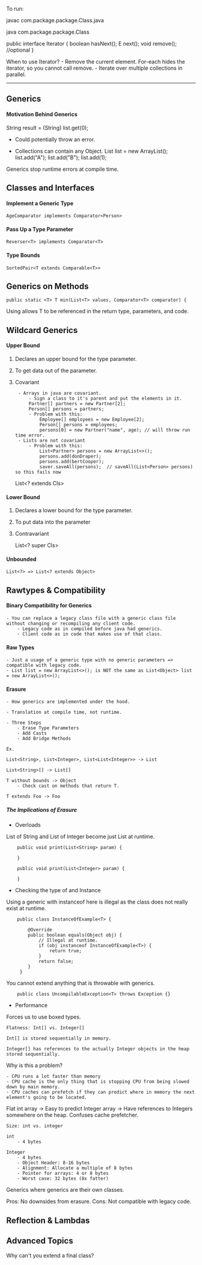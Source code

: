 To run:

javac com.package.package.Class.java

java com.package.package.Class



public interface Iterator<E> {
    boolean hasNext();
    E next();
    void remove(); //optional
}

When to use Iterator?
    - Remove the current element. For-each hides the iterator, so you cannot call remove.
    - Iterate over multiple collections in parallel.
 
---  

## Generics

#### Motivation Behind Generics

String result = (String) list.get(0);
- Could potentially throw an error.

- Collections can contain any Object.
List list = new ArrayList();
list.add("A");
list.add("B");
list.add(1);

Generics stop runtime errors at compile time.

## Classes and Interfaces

#### Implement a Generic Type

    AgeComparator implements Comparator<Person>

#### Pass Up a Type Parameter

    Reverser<T> implements Comparator<T>

#### Type Bounds
    
    SortedPair<T extends Comparable<T>>

## Generics on Methods

    public static <T> T min(List<T> values, Comparator<T> comparator) {
    
Using <T> allows T to be referenced in the return type, parameters, and code.

## Wildcard Generics

#### Upper Bound

1. Declares an upper bound for the type parameter.

2. To get data out of the parameter.
    
3. Covariant

        - Arrays in java are covariant.
            - Sign a class to it's parent and put the elements in it.
            Partner[] partners = new Partner[2];
            Person[] persons = partners;
            - Problem with this:
                Employee[] employees = new Employee[2];
                Person[] persons = employees;
                persons[0] = new Partner("name", age); // will throw run time error.
        - Lists are not covariant
            - Problem with this:
                List<Partner> persons = new ArrayList<>();
                persons.add(donDraper);
                persons.add(bertCooper);
                saver.saveAll(persons);  // saveAll(List<Person> persons) so this fails now
    
    
    List<? extends Cls>

#### Lower Bound

1. Declares a lower bound for the type parameter.
    
2. To put data into the parameter
    
3. Contravariant


    List<? super Cls>
    
#### Unbounded
    
    List<?> => List<? extends Object>


## Rawtypes & Compatibility

#### Binary Compatibility for Generics
    
    - You can replace a legacy class file with a generic class file without changing or recompiling any client code.
        - Legacy code as in compiled before java had generics.
        - Client code as in code that makes use of that class.

#### Raw Types

    - Just a usage of a generic type with no generic parameters => compatible with legacy code.
    - List list = new ArrayList<>(); is NOT the same as List<Object> list = new ArrayList<>();

#### Erasure

    - How generics are implemented under the hood.
    
    - Translation at compile time, not runtime.
    
    - Three Steps
        - Erase Type Parameters
        - Add Casts
        - Add Bridge Methods
    
    Ex.
        
    List<String>, List<Integer>, List<List<Integer>> -> List
    
    List<String>[] -> List[]
    
    T without bounds -> Object
        - Check cast on methods that return T.
    
    T extends Foo -> Foo

##### The Implications of Erasure

* Overloads

List of String and List of Integer become just List<Object> at runtime.


        public void print(List<String> param) {
    
        }
    
        public void print(List<Integer> param) {
    
        }

* Checking the type of and Instance

Using a generic with instanceof here is illegal as the class does not really exist at runtime.

        public class InstanceOfExample<T> {
        
            @Override
            public boolean equals(Object obj) {
                // Illegal at runtime.
                if (obj instanceof InstanceOfExample<T>) {
                    return true;
                }
                return false;
            }
         }
         
You cannot extend anything that is throwable with generics.

        public class UncompilableException<T> throws Exception {}

* Performance

Forces us to use boxed types.

    Flatness: Int[] vs. Integer[]

    Int[] is stored sequentially in memory.

    Integer[] has references to the actually Integer objects in the heap stored sequentially.

Why is this a problem?

    - CPU runs a lot faster than memory
    - CPU cache is the only thing that is stopping CPU from being slowed down by main memory.
    - CPU caches can prefetch if they can predict where in memory the next element's going to be located.
    
Flat int array -> Easy to predict
Integer array -> Have references to Integers somewhere on the heap. Confuses cache prefetcher.
    
    Size: int vs. integer
    
    int
        - 4 bytes
    
    Integer
        - 4 bytes
        - Object Header: 8-16 bytes
        - Alignment: Allocate a multiple of 8 bytes
        - Pointer for arrays: 4 or 8 bytes
        - Worst case: 32 bytes (8x fatter)

Generics where generics are their own classes.

Pros: No downsides from erasure.
Cons: Not compatible with legacy code.

## Reflection & Lambdas



## Advanced Topics


Why can't you extend a final class?